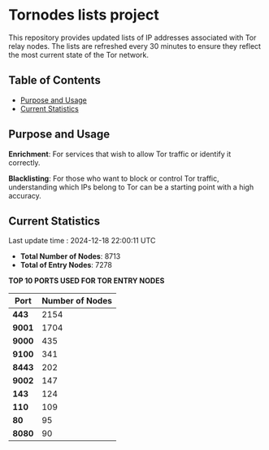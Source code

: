 # Tornodes lists project

This repository provides updated lists of IP addresses associated with Tor relay nodes. The lists are refreshed every 30 minutes to ensure they reflect the most current state of the Tor network.

## Table of Contents

- [Purpose and Usage](#purpose-and-usage)
- [Current Statistics](#current-statistics)


## Purpose and Usage

**Enrichment**: For services that wish to allow Tor traffic or identify it correctly.

**Blacklisting**: For those who want to block or control Tor traffic, understanding which IPs belong to Tor can be a starting point with a high accuracy.

## Current Statistics

Last update time : 2024-12-18 22:00:11 UTC

- **Total Number of Nodes**: 8713
- **Total of Entry Nodes**: 7278

**TOP 10 PORTS USED FOR TOR ENTRY NODES**

| **Port** | **Number of Nodes** |
|------|-----------------|
| **443**   | 2154  |
| **9001**   | 1704  |
| **9000**   | 435  |
| **9100**   | 341  |
| **8443**   | 202  |
| **9002**   | 147  |
| **143**   | 124  |
| **110**   | 109  |
| **80**   | 95  |
| **8080**   | 90  |

